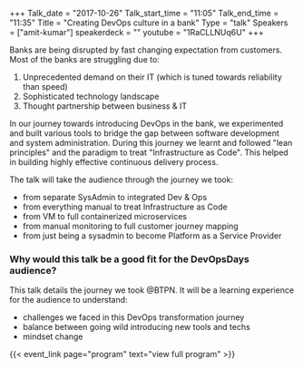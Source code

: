 +++
Talk_date = "2017-10-26"
Talk_start_time = "11:05"
Talk_end_time = "11:35"
Title = "Creating DevOps culture in a bank"
Type = "talk"
Speakers = ["amit-kumar"]
speakerdeck = ""
youtube = "1RaCLLNUq6U"
+++

Banks are being disrupted by fast changing expectation from customers. Most of the banks are struggling due to:
1. Unprecedented demand on their IT (which is tuned towards reliability than speed)
2. Sophisticated technology landscape
3. Thought partnership between business & IT

In our journey towards introducing DevOps in the bank, we experimented and built various tools to bridge the gap between software development and system administration. During this journey we learnt and followed "lean principles" and the paradigm to treat "Infrastructure as Code". This helped in building highly effective continuous delivery process.

The talk will take the audience through the journey we took:
* from separate SysAdmin to integrated Dev & Ops
* from everything manual to treat Infrastructure as Code
* from VM to full containerized microservices
* from manual monitoring to full customer journey mapping
* from just being a sysadmin to become Platform as a Service Provider

### Why would this talk be a good fit for the DevOpsDays audience?

This talk details the journey we took @BTPN. It will be a learning experience for the audience to understand:
* challenges we faced in this DevOps transformation journey
* balance between going wild introducing new tools and techs
* mindset change

{{< event_link page="program" text="view full program" >}}
